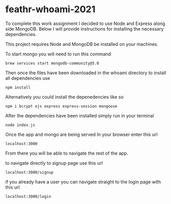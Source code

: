 # feathr-whoami-2021

To complete this work assignment I decided to use Node and Express along side MongoDB. Below I will provide instructions for installing the necessary dependencies.

This project requires Node and MongoDB be installed on your machines.

To start mongo you will need to run this command

`brew services start mongodb-community@5.0`

Then once the files have been downloaded in the whoami directory to install all dependencies use

`npm install`

Alternatively you could install the depenedencies like so

`npm i bcrypt ejs express express-session mongoose`

After the dependencies have been installed simply run in your terminal

`node index.js`

Once the app and mongo are being served
In your browser enter this url

`localhost:3000`

From there you will be able to navigate the rest of the app.

to navigate directly to signup page use this url

`localhost:3000/signup`

if you already have a user you can navigate straight to the login page with this url

`localhost:3000/login`
